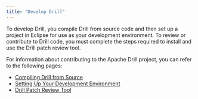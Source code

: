 ```yaml
---
title: "Develop Drill"
---
```

To develop Drill, you compile Drill from source code and then set up a project
in Eclipse for use as your development environment. To review or contribute to
Drill code, you must complete the steps required to install and use the Drill
patch review tool.

For information about contributing to the Apache Drill project, you can refer
to the following pages:

  * [Compiling Drill from Source](/confluence/display/DRILL/Compiling+Drill+from+Source)
  * [Setting Up Your Development Environment](/confluence/display/DRILL/Setting+Up+Your+Development+Environment)
  * [Drill Patch Review Tool](/confluence/display/DRILL/Drill+Patch+Review+Tool)

